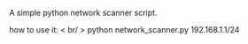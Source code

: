 A simple python network scanner script.

how to use it:
< br/ >
python network_scanner.py 192.168.1.1/24
